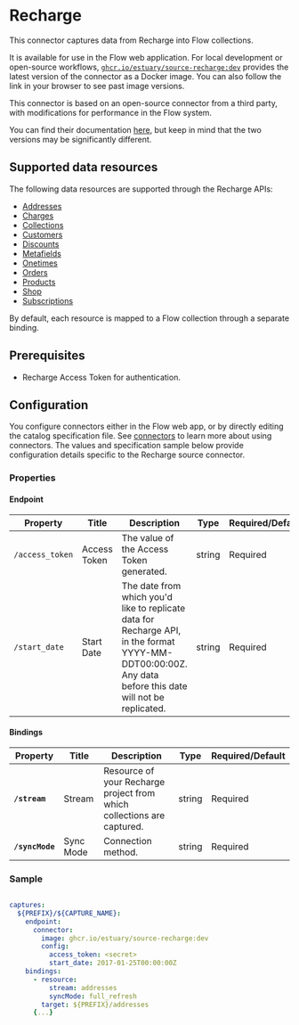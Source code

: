 # Recharge

This connector captures data from Recharge into Flow collections.

It is available for use in the Flow web application. For local development or open-source workflows, [`ghcr.io/estuary/source-recharge:dev`](https://ghcr.io/estuary/source-recharge:dev) provides the latest version of the connector as a Docker image. You can also follow the link in your browser to see past image versions.

This connector is based on an open-source connector from a third party, with modifications for performance in the Flow system.

You can find their documentation [here](https://docs.airbyte.com/integrations/sources/recharge/),
but keep in mind that the two versions may be significantly different.

## Supported data resources

The following data resources are supported through the Recharge APIs:

* [Addresses](https://developer.rechargepayments.com/v1-shopify?python#list-addresses)
* [Charges](https://developer.rechargepayments.com/v1-shopify?python#list-charges)
* [Collections](https://developer.rechargepayments.com/v1-shopify)
* [Customers](https://developer.rechargepayments.com/v1-shopify?python#list-customers)
* [Discounts](https://developer.rechargepayments.com/v1-shopify?python#list-discounts)
* [Metafields](https://developer.rechargepayments.com/v1-shopify?python#list-metafields)
* [Onetimes](https://developer.rechargepayments.com/v1-shopify?python#list-onetimes)
* [Orders](https://developer.rechargepayments.com/v1-shopify?python#list-orders)
* [Products](https://developer.rechargepayments.com/v1-shopify?python#list-products)
* [Shop](https://developer.rechargepayments.com/v1-shopify?python#shop)
* [Subscriptions](https://developer.rechargepayments.com/v1-shopify?python#list-subscriptions)

By default, each resource is mapped to a Flow collection through a separate binding.

## Prerequisites

* Recharge Access Token for authentication.

## Configuration

You configure connectors either in the Flow web app, or by directly editing the catalog specification file.
See [connectors](../../../concepts/connectors.md#using-connectors) to learn more about using connectors. The values and specification sample below provide configuration details specific to the Recharge source connector.

### Properties

#### Endpoint

| Property | Title | Description | Type | Required/Default |
|---|---|---|---|---|
| `/access_token` | Access Token | The value of the Access Token generated. | string | Required |
| `/start_date` | Start Date | The date from which you'd like to replicate data for Recharge API, in the format YYYY-MM-DDT00:00:00Z. Any data before this date will not be replicated. | string | Required |

#### Bindings

| Property | Title | Description | Type | Required/Default |
|---|---|---|---|---|
| **`/stream`** | Stream | Resource of your Recharge project from which collections are captured. | string | Required |
| **`/syncMode`** | Sync Mode | Connection method. | string | Required |

### Sample

```yaml

captures:
  ${PREFIX}/${CAPTURE_NAME}:
    endpoint:
      connector:
        image: ghcr.io/estuary/source-recharge:dev
        config:
          access_token: <secret>
          start_date: 2017-01-25T00:00:00Z
    bindings:
      - resource:
          stream: addresses
          syncMode: full_refresh
        target: ${PREFIX}/addresses
      {...}
```
